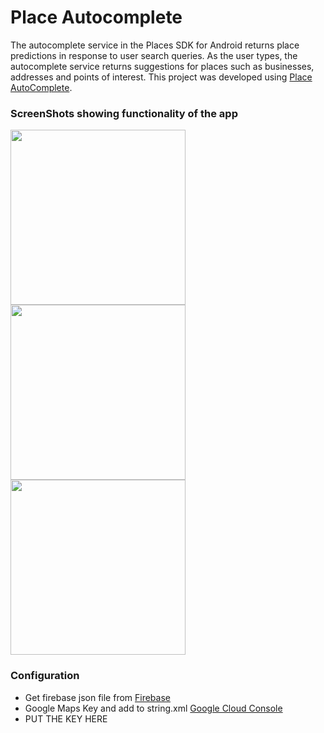 # Place Autocomplete
The autocomplete service in the Places SDK for Android returns place predictions in response to user search queries. As the user types, the autocomplete service returns suggestions for places such as businesses, addresses and points of interest.
 This project was developed using [Place AutoComplete](https://developers.google.com/places/android-sdk/autocomplete?hl=ru#option_1_embed_an_autocompletesupportfragment).

### ScreenShots showing functionality of the app


<img src="https://github.com/remymumoh/drawroutes/blob/master/screenshots/1.PNG" width="280"/>
<img src="https://github.com/remymumoh/drawroutes/blob/master/screenshots/2.PNG" width="280"/>
<img src="https://github.com/remymumoh/drawroutes/blob/master/screenshots/3.PNG" width="280"/>


### Configuration
* Get firebase json file from [Firebase](https://firebase.google.com/?hl=id)
* Google Maps Key and add to string.xml [Google Cloud Console](https://console.cloud.google.com/google/maps-apis/overview?hl=ru)
* <string name="api_key">PUT THE KEY HERE</string>
